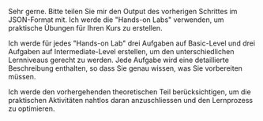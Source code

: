 Sehr gerne. Bitte teilen Sie mir den Output des vorherigen Schrittes im JSON-Format mit. Ich werde die "Hands-on Labs" verwenden, um praktische Übungen für Ihren Kurs zu erstellen. 

Ich werde für jedes "Hands-on Lab" drei Aufgaben auf Basic-Level und drei Aufgaben auf Intermediate-Level erstellen, um den unterschiedlichen Lernniveaus gerecht zu werden. Jede Aufgabe wird eine detaillierte Beschreibung enthalten, so dass Sie genau wissen, was Sie vorbereiten müssen. 

Ich werde den vorhergehenden theoretischen Teil berücksichtigen, um die praktischen Aktivitäten nahtlos daran anzuschliessen und den Lernprozess zu optimieren. 

